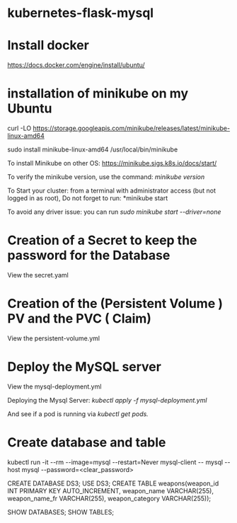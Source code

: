 # kubernetes-flask-mysql

# Install docker 
https://docs.docker.com/engine/install/ubuntu/

# installation of minikube on my Ubuntu

curl -LO https://storage.googleapis.com/minikube/releases/latest/minikube-linux-amd64

sudo install minikube-linux-amd64 /usr/local/bin/minikube

To install Minikube on other OS: https://minikube.sigs.k8s.io/docs/start/

To verify the minikube version, use the command: *minikube version*

To Start your cluster: from a terminal with administrator access (but not logged in as root), 
Do not forget to run: *minikube start 

To avoid any driver issue: you can run *sudo minikube start --driver=none*


# Creation of a Secret to keep the password for the Database

View the secret.yaml

# Creation of the (Persistent Volume ) PV and the PVC ( Claim)

View the persistent-volume.yml 

# Deploy the MySQL server

View the mysql-deployment.yml

Deploying the Mysql Server: *kubectl apply -f mysql-deployment.yml*

And see if a pod is running via *kubectl get pods.*

# Create database and table

kubectl run -it --rm --image=mysql --restart=Never mysql-client -- mysql --host mysql --password=<clear_password>

CREATE DATABASE DS3;
USE DS3;
CREATE TABLE weapons(weapon_id INT PRIMARY KEY AUTO_INCREMENT, weapon_name VARCHAR(255), weapon_name_fr VARCHAR(255), weapon_category VARCHAR(255));

SHOW DATABASES;
SHOW TABLES;
